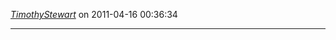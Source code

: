 *[TimothyStewart](http://tigcig.com/fr.html)* on 2011-04-16 00:36:34  

---------------------------------------
